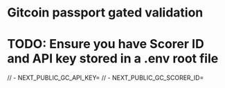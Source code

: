 # Gitcoin passport gated validation

# TODO: Ensure you have Scorer ID and API key stored in a .env root file
// - NEXT_PUBLIC_GC_API_KEY=<your-api-key>
// - NEXT_PUBLIC_GC_SCORER_ID=<your-scorer-id>